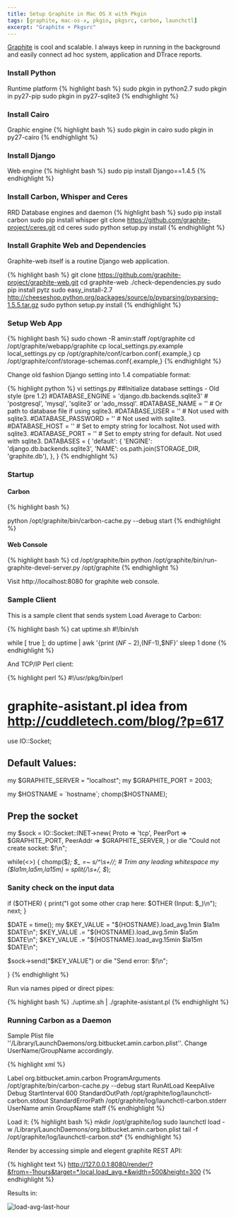```yaml
---
title: Setup Graphite in Mac OS X with Pkgin
tags: [graphite, mac-os-x, pkgin, pkgsrc, carbon, launchctl]
excerpt: "Graphite + Pkgsrc"
---
```


[Graphite](http://graphite.wikidot.com/) is cool and scalable. I always keep in running in the background and easily connect ad hoc system, application and DTrace reports.

### Install Python
Runtime platform
{% highlight bash %}
sudo pkgin in python2.7
sudo pkgin in py27-pip
sudo pkgin in py27-sqlite3
{% endhighlight %}

### Install Cairo
Graphic engine
{% highlight bash %}
sudo pkgin in cairo
sudo pkgin in py27-cairo
{% endhighlight %}

### Install Django
Web engine
{% highlight bash %}
sudo pip install Django==1.4.5
{% endhighlight %}

### Install Carbon, Whisper and Ceres
RRD Database engines and daemon
{% highlight bash %}
sudo pip install carbon
sudo pip install whisper
git clone https://github.com/graphite-project/ceres.git
cd ceres
sudo python setup.py install
{% endhighlight %}

### Install Graphite Web and Dependencies
Graphite-web itself is a routine Django web application.

{% highlight bash %}
git clone https://github.com/graphite-project/graphite-web.git
cd graphite-web
./check-dependencies.py
sudo pip install pytz
sudo easy_install-2.7 http://cheeseshop.python.org/packages/source/p/pyparsing/pyparsing-1.5.5.tar.gz
sudo python setup.py install
{% endhighlight %}

### Setup Web App
{% highlight bash %}
sudo chown -R amin:staff /opt/graphite
cd /opt/graphite/webapp/graphite
cp local_settings.py.example local_settings.py
cp /opt/graphite/conf/carbon.conf{.example,}
cp /opt/graphite/conf/storage-schemas.conf{.example,}
{% endhighlight %}

Change old fashion Django setting into 1.4 compatiable format:

{% highlight python %}
vi settings.py
##Initialize database settings - Old style (pre 1.2)
#DATABASE_ENGINE = 'django.db.backends.sqlite3'	# 'postgresql', 'mysql', 'sqlite3' or 'ado_mssql'.
#DATABASE_NAME = ''				# Or path to database file if using sqlite3.
#DATABASE_USER = ''				# Not used with sqlite3.
#DATABASE_PASSWORD = ''				# Not used with sqlite3.
#DATABASE_HOST = ''				# Set to empty string for localhost. Not used with sqlite3.
#DATABASE_PORT = ''				# Set to empty string for default. Not used with sqlite3.
DATABASES = {
    'default': {
        'ENGINE': 'django.db.backends.sqlite3',
        'NAME': os.path.join(STORAGE_DIR, 'graphite.db'),
    },
}
{% endhighlight %}

### Startup

#### Carbon 
{% highlight bash %}

python /opt/graphite/bin/carbon-cache.py --debug start
{% endhighlight %}

#### Web Console
{% highlight bash %}
cd /opt/graphite/bin
python /opt/graphite/bin/run-graphite-devel-server.py /opt/graphite
{% endhighlight %}

Visit http://localhost:8080 for graphite web console.

### Sample Client
This is a sample client that sends system Load Average to Carbon:


{% highlight bash %}
cat uptime.sh
#!/bin/sh

while [ true ]; do
    uptime | awk '{print $(NF-2),$(NF-1),$NF}'
    sleep 1
done
{% endhighlight %}

And TCP/IP Perl client:

{% highlight perl %}
#!/usr/pkg/bin/perl
# graphite-asistant.pl idea from http://cuddletech.com/blog/?p=617

use IO::Socket;

## Default Values:
my $GRAPHITE_SERVER = "localhost";
my $GRAPHITE_PORT   = 2003;

my $HOSTNAME = `hostname`;
chomp($HOSTNAME);

## Prep the socket
my $sock = IO::Socket::INET->new(
    Proto    => 'tcp',
    PeerPort => $GRAPHITE_PORT,
    PeerAddr => $GRAPHITE_SERVER,
) or die "Could not create socket: $!\n";

while(<>) {
  chomp($_);
  $_ =~ s/^\s+//; # Trim any leading whitespace
  my ($la1m,$la5m,$la15m) = split(/\s+/, $_);

  ### Sanity check on the input data
  if ($OTHER) {
        print("I got some other crap here: $OTHER (Input: $_)\n");
        next;
  }

  $DATE = time();
  my $KEY_VALUE = "${HOSTNAME}.load_avg.1min $la1m $DATE\n";
  $KEY_VALUE .= "${HOSTNAME}.load_avg.5min $la5m $DATE\n";
  $KEY_VALUE .= "${HOSTNAME}.load_avg.15min $la15m $DATE\n";

  $sock->send("$KEY_VALUE") or die "Send error: $!\n";

}
{% endhighlight %}

Run via names piped or direct pipes:

{% highlight bash %}
./uptime.sh | ./graphite-asistant.pl
{% endhighlight %}

### Running Carbon as a Daemon
Sample Plist file ''/Library/LaunchDaemons/org.bitbucket.amin.carbon.plist''. Change UserName/GroupName accordingly. 

{% highlight xml %}
<?xml version="1.0" encoding="UTF-8"?>
<!DOCTYPE plist PUBLIC "-//Apple//DTD PLIST 1.0//EN" 
        "http://www.apple.com/DTDs/PropertyList-1.0.dtd">
<plist version="1.0">
<dict>
	<key>Label</key>
    	<string>org.bitbucket.amin.carbon</string>
	<key>ProgramArguments</key>
	<array>
		<string>/opt/graphite/bin/carbon-cache.py</string>
		<string>--debug</string>
		<string>start</string>
	</array>
	<key>RunAtLoad</key>
	<true/>
	<key>KeepAlive</key>
	<true/>
    	<key>Debug</key>
    	<true/>
	<key>StartInterval</key>
	<integer>600</integer>
    	<key>StandardOutPath</key>
    	<string>/opt/graphite/log/launchctl-carbon.stdout</string>
    	<key>StandardErrorPath</key>
    	<string>/opt/graphite/log/launchctl-carbon.stderr</string>
	<key>UserName</key>
	<string>amin</string>
	<key>GroupName</key>
	<string>staff</string>
</dict>
</plist>
{% endhighlight %}

Load it:
{% highlight bash %}
mkdir /opt/graphite/log
sudo launchctl load -w /Library/LaunchDaemons/org.bitbucket.amin.carbon.plist
tail -f /opt/graphite/log/launchctl-carbon.std*
{% endhighlight %}

Render by accessing simple and elegent graphite REST API:

{% highlight text %}
http://127.0.0.1:8080/render/?&from=-1hours&target=*.local.load_avg.*&width=500&height=300
{% endhighlight %}

Results in:

   <img src="{{ site.url }}/assets/img/graphite/graphite-localhost-la.png" alt="load-avg-last-hour" class="postimg"/>


